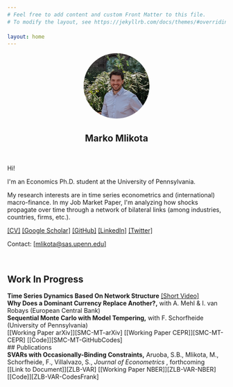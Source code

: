 ```yaml
---
# Feel free to add content and custom Front Matter to this file.
# To modify the layout, see https://jekyllrb.com/docs/themes/#overriding-theme-defaults

layout: home
---
```


<!---

bundle exec jekyll serve
localhost


https://www.w3schools.com/css/css_tooltip.asp

![alt text for screen readers](picture.jpeg "Text to show on mouseover")


<p align="center">
  <img src="FilesToAdd/picture.jpeg" alt="MarineGEO circle logo" style="width:30%; border: 1px solid black; margin:0 0 0 0"/>
</p>

<img src="FilesToAdd/picture3.jpg" alt="MarineGEO circle logo" style="float: right; width:38.1966%; border: 1px solid black; margin:0 0 0 0"/>

[[mlikota@sas.upenn.edu]](mailto:mlikota@sas.upenn.edu)

<p align="center"> blabla </p>

<a href="https://www.youtube.com/embed/Tg0Ajam946o" target="_BLANK" title="Click me">[Short Video]</a>

-->




<p align="center">
  <a href="url"><img src="FilesToAdd/picture4.jpg" height="auto" width="30%" style="border-radius:50%"></a>
</p>
<h2 align="center"> Marko Mlikota</h2>


<br>

Hi!

I'm an Economics Ph.D. student
at the University of Pennsylvania.

My research interests are in time series econometrics and (international) macro-finance. In my Job Market Paper, I'm analyzing how shocks propagate over time through a network of bilateral links (among industries, countries, firms, etc.).

[[CV]](FilesToAdd/CV_MM_EN.pdf) [[Google Scholar]][GoogleScholarLink] [[GitHub]][GitHubProfileLink] [[LinkedIn]][LinkedinProfileLink] [[Twitter]][TwitterProfileLink]

Contact: [[mlikota@sas.upenn.edu]][EmailLink]


<br>



## Work In Progress


<div class="tooltip"> <strong>Time Series Dynamics Based On Network Structure</strong>
  <span class="tooltiptext">
  <strong>Abstract:</strong> <br />
  Numerous environments in economics feature a cross-section of agents or units linked through a network of bilateral ties. This paper develops a Vector Autoregression (VAR) which is based on the assumption that innovations transmit cross-sectionally via such bilateral links and can accommodate general patterns of how network effects accrue over time. I illustrate how the model’s time series properties relate to those of the network and show that it approximates the process of sectoral prices in an economy with input-output linkages and time lags between the production of inputs and their usage in the production of other goods. I use the framework to document how price shocks propagate over time through the network of input-output links across US sectors. Furthermore, I argue that the model gives a sparse, yet flexible and intuitive way of approximating a general linear process, owing to the ability of networks to succinctly summarize potentially complex relations among units by relatively few non-zero bilateral links. I discuss estimation strategies and the relation to other parsimonious methods for modeling high-dimensional time series. The framework is applied to model the dynamics of industrial production across countries globally.
  </span>
</div>
<a href="{% link P009_YTvideo.markdown %}">[Short Video]</a>

<br>


<div class="tooltip"> <strong>Why Does a Dominant Currency Replace Another?,</strong> with A. Mehl & I. van Robays (European Central Bank)
  <span class="tooltiptext">
  <strong>Abstract:</strong> <br />
  This paper assesses why a dominant currency in international trade invoicing can be replaced with another by contrasting two hypotheses — a “trade shock” and an “exchange rate volatility shock” — stressed in recent theoretical models (Gopinath and Stein (2021) and Mukhin (2022)). We study the unique case of 13 European economies that saw marked increases in use of the euro at the expense of the US dollar for international trade invoicing. Our empirical analysis uses theory-consistent identification assumptions to identify the shocks in a panel vector autoregression, allowing for cross-country effects emphasized in theory. This setup allows us to exploit the cross-sectional dispersion in timing, speed and extent of the increase in euro-invoicing over time. Our estimates point to a preponderant role of inertia and to a stronger role of the “exchange rate volatility” shock relative to the “trade shock” in invoicing decision dynamics. Greater stability of both domestic and trading partners’ currencies vis-à-vis the euro explains about 3-13% of the increase in EUR invoicing across countries. This is consistent with predictions of models emphasizing the importance of changes to exchange rate pegs as necessary condition to break input-output linkages and complementarities in price setting that induce exporters to coordinate on the same incumbent invoicing currency.
  </span>
</div>

<br>


<div class="tooltip"> <strong>Sequential Monte Carlo with Model Tempering,</strong> with F. Schorfheide (University of Pennsylvania)
  <span class="tooltiptext">
  <strong>Abstract:</strong> <br />
  Modern macroeconometrics often relies on time series models for which it is time- consuming to evaluate the likelihood function. We demonstrate how Bayesian computations for such models can be drastically accelerated by reweighting and mutating posterior draws from an approximating model that allows for fast likelihood evaluations, into posterior draws from the model of interest, using a sequential Monte Carlo (SMC) algorithm. We apply the technique to the estimation of a vector autoregression with stochastic volatility and a nonlinear dynamic stochastic general equilibrium model. The runtime reductions we obtain range from 27% to 88%.
  </span>
</div>
[[Working Paper arXiv]][SMC-MT-arXiv] [[Working Paper CEPR]][SMC-MT-CEPR] [[Code]][SMC-MT-GitHubCodes]



<br>
## Publications

<div class="tooltip"> <strong>SVARs with Occasionally-Binding Constraints,</strong> Aruoba, S.B., Mlikota, M., Schorfheide, F., Villalvazo, S., <i> Journal of Econometrics </i>, forthcoming
  <span class="tooltiptext">
  <strong>Abstract:</strong> <br />
  We develop a structural VAR in which an occasionally-binding constraint generates censoring of one of the dependent variables. Once the censoring mechanism is triggered, we allow some of the coefficients for the remaining variables to change. We show that a necessary condition for a unique reduced form is that regression functions for the non-censored variables are continuous at the censoring point and that parameters satisfy some mild restrictions. In our application the censored variable is a nominal interest rate constrained by an effective lower bound (ELB). According to our estimates based on U.S. data, once the ELB becomes binding, the coefficients in the inflation equation change significantly, which translates into a change of the inflation responses to (unconventional) monetary policy and demand shocks. Our results suggest that the presence of the ELB is indeed empirically relevant for the propagation of shocks. We also obtain a shadow interest rate that shows a significant accommodation in the early phase of the Great Recession, followed by a mild and steady accommodation until liftoff in 2016.
  </span>
</div>
[[Link to Document]][ZLB-VAR] [[Working Paper NBER]][ZLB-VAR-NBER] [[Code]][ZLB-VAR-CodesFrank]





[SMC-MT-arXiv]: https://arxiv.org/abs/2202.07070
[SMC-MT-CEPR]: https://cepr.org/active/publications/discussion_papers/dp.php?dpno=17035
[SMC-MT-GitHubCodes]: https://github.com/markomlikota/SMC-MT
[ZLB-VAR]: https://www.sciencedirect.com/science/article/abs/pii/S0304407621002487?dgcid=author
[ZLB-VAR-NBER]: https://www.nber.org/papers/w28571
[ZLB-VAR-CodesFrank]: https://web.sas.upenn.edu/schorf/publications/
[LinkedinProfileLink]: https://www.linkedin.com/in/marko-mlikota-aa13b712a/
[GitHubProfileLink]: https://github.com/markomlikota
[TwitterProfileLink]: https://twitter.com/marko25mlikota
[GoogleScholarLink]: https://scholar.google.com/citations?hl=en&user=IFrID1kAAAAJ
[EmailLink]: mailto:mlikota@sas.upenn.edu




<style>
/* Tooltip container */
.tooltip {
  position: relative;
  display: inline-block;
  border-bottom: 0px dotted black; /* If you want dots under the hoverable text */
}

/* Tooltip text */
.tooltip .tooltiptext {
  visibility: hidden;
  width: 250px;
  background-color: #181818;
  color: #bbbbbb;
  text-align: justify;
  padding: 1px 1px;
  border-radius: 0px;
  line-height: 1.2;

  /* Position the tooltip text - see examples below! */
  position: absolute;
  z-index: 1;
  bottom: -20px;
  left: -270px;
}

/* Show the tooltip text when you mouse over the tooltip container */
.tooltip:hover .tooltiptext {
  visibility: visible;
}
</style>
